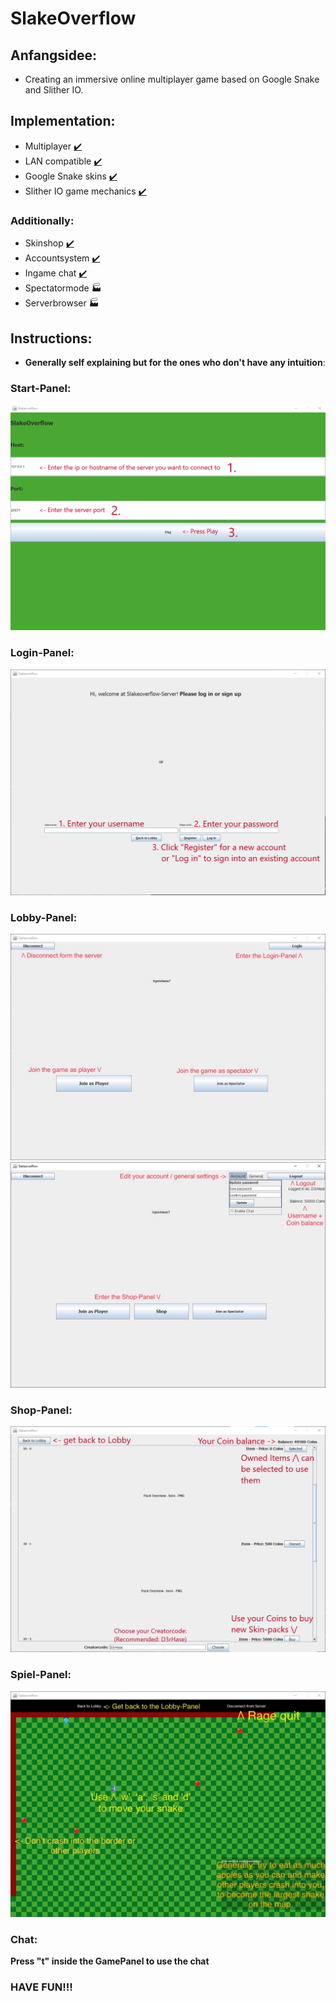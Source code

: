 # SlakeOverflow
## Anfangsidee:
- Creating an immersive online multiplayer game based on Google Snake and Slither IO.

## Implementation:
- Multiplayer [✔️](https://emojipedia.org/check-mark/)
- LAN compatible [✔️](https://emojipedia.org/check-mark/)
- Google Snake skins [✔️](https://emojipedia.org/check-mark/)
- Slither IO game mechanics [✔️](https://emojipedia.org/check-mark/)

### Additionally:
- Skinshop [✔️](https://emojipedia.org/check-mark/)
- Accountsystem [✔️](https://emojipedia.org/check-mark/)
- Ingame chat [✔️](https://emojipedia.org/check-mark/)
- Spectatormode 🏭
- Serverbrowser 🏭



## Instructions:

- __Generally self explaining but for the ones who don't have any intuition__:

### Start-Panel:
![Start Panel Example](https://github.com/Q11Hackermans/slakeoverflow-client/raw/master/assets/README/StartPanelExample.png)

### Login-Panel:
![Login Panel Example](https://github.com/Q11Hackermans/slakeoverflow-client/raw/master/assets/README/LoginPanelExample.png)

### Lobby-Panel:
![Lobby Panel Example](https://github.com/Q11Hackermans/slakeoverflow-client/raw/master/assets/README/LobbyPanel0Example.jpg)
![Lobby Panel Example](https://github.com/Q11Hackermans/slakeoverflow-client/raw/master/assets/README/LobbyPanel2Example.jpg)

### Shop-Panel:
![Shop Panel Example](https://github.com/Q11Hackermans/slakeoverflow-client/raw/master/assets/README/ShopPanelExample.png)

### Spiel-Panel:
![Game Panel Example](https://github.com/Q11Hackermans/slakeoverflow-client/raw/master/assets/README/GamePanelExample.jpg)

### Chat:
**Press "t" inside the GamePanel to use the chat**

### HAVE FUN!!!
